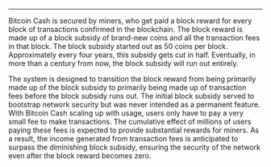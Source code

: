 ---
Bitcoin Cash is secured by miners, who get paid a block reward for every block of transactions confirmed in the blockchain. The block reward is made up of a block subsidy of brand-new coins and all the transaction fees in that block. The block subsidy started out as 50 coins per block. Approximately every four years, this subsidy gets cut in half. Eventually, in more than a century from now, the block subsidy will run out entirely. 

The system is designed to transition the block reward from being primarily made up of the block subsidy to primarily being made up of transaction fees before the block subsidy runs out. The initial block subsidy served to bootstrap network security but was never intended as a permanent feature. With Bitcoin Cash scaling up with usage, users only have to pay a very small fee to make transactions. The cumulative effect of millions of users paying these fees is expected to provide substantial rewards for miners. As a result, the income generated from transaction fees is anticipated to surpass the diminishing block subsidy, ensuring the security of the network even after the block reward becomes zero.
